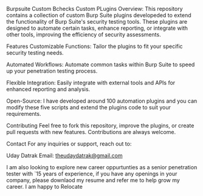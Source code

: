 Burpsuite Custom Bchecks Custom PLugins Overview:
This repository contains a collection of custom Burp Suite plugins developeded to extend the functionality of Burp Suite's security testing tools. These plugins are designed to automate certain tasks, enhance reporting, or integrate with other tools, improving the efficiency of security assessments.

Features Customizable Functions: Tailor the plugins to fit your specific security testing needs.

Automated Workflows: Automate common tasks within Burp Suite to speed up your penetration testing process.

Flexible Integration: Easily integrate with external tools and APIs for enhanced reporting and analysis.

Open-Source: I have developed around 100 automation plugins and you can modify these five scripts and extend the plugins code to suit your requirements.

Contributing Feel free to fork this repository, improve the plugins, or create pull requests with new features. Contributions are always welcome.

Contact For any inquiries or support, reach out to:

Uday Datrak Email: theudaydatrak@gmail.com

I am also looking to explore new career oppurtunties as a senior penetration tester with `15 years of experience, if you have any openings in your company, please downlaod my resume and refer me to help grow my career. I am happy to Relocate
